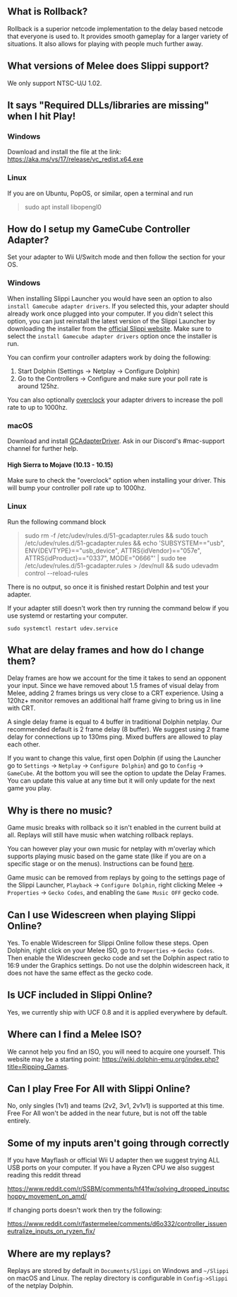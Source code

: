 ## What is Rollback?

Rollback is a superior netcode implementation to the delay based netcode that everyone is used to. It provides smooth gameplay for a larger variety of situations. It also allows for playing with people much further away.

## What versions of Melee does Slippi support?

We only support NTSC-U/J 1.02.

## It says "Required DLLs/libraries are missing" when I hit Play!

### Windows

Download and install the file at the link: <https://aka.ms/vs/17/release/vc_redist.x64.exe>

### Linux

If you are on Ubuntu, PopOS, or similar, open a terminal and run

> sudo apt install libopengl0

## How do I setup my GameCube Controller Adapter?

Set your adapter to Wii U/Switch mode and then follow the section for your OS.

### Windows

When installing Slippi Launcher you would have seen an option to also `install Gamecube adapter drivers`. If you selected this, your adapter should already work once plugged into your computer. If you didn't select this option, you can just reinstall the latest version of the Slippi Launcher by downloading the installer from the [official Slippi website](https://slippi.gg). Make sure to select the `install Gamecube adapter drivers` option once the installer is run.

You can confirm your controller adapters work by doing the following:

1. Start Dolphin (Settings -> Netplay -> Configure Dolphin)
2. Go to the Controllers -> Configure and make sure your poll rate is around 125hz.

You can also optionally [overclock](https://docs.google.com/document/d/1cQ3pbKZm_yUtcLK9ZIXyPzVbTJkvnfxKIyvuFMwzWe0/edit?usp=sharing) your adapter drivers to increase the poll rate to up to 1000hz.

### macOS

Download and install [GCAdapterDriver](https://secretkeys.io/gcadapterdriver/). Ask in our Discord's #mac-support channel for further help.

#### High Sierra to Mojave (10.13 - 10.15)

Make sure to check the "overclock" option when installing your driver. This will bump your controller poll rate up to 1000hz.

### Linux

Run the following command block

> sudo rm -f /etc/udev/rules.d/51-gcadapter.rules && sudo touch /etc/udev/rules.d/51-gcadapter.rules && echo 'SUBSYSTEM=="usb", ENV{DEVTYPE}=="usb_device", ATTRS{idVendor}=="057e", ATTRS{idProduct}=="0337", MODE="0666"' | sudo tee /etc/udev/rules.d/51-gcadapter.rules > /dev/null && sudo udevadm control --reload-rules

There is no output, so once it is finished restart Dolphin and test your adapter.

If your adapter still doesn't work then try running the command below if you use systemd or restarting your computer.

`sudo systemctl restart udev.service`

## What are delay frames and how do I change them?

Delay frames are how we account for the time it takes to send an opponent your input. Since we have removed about 1.5 frames of visual delay from Melee, adding 2 frames brings us very close to a CRT experience. Using a 120hz+ monitor removes an additional half frame giving to bring us in line with CRT.

A single delay frame is equal to 4 buffer in traditional Dolphin netplay. Our recommended default is 2 frame delay (8 buffer). We suggest using 2 frame delay for connections up to 130ms ping. Mixed buffers are allowed to play each other.

If you want to change this value, first open Dolphin (if using the Launcher go to `Settings` -> `Netplay` -> `Configure Dolphin`) and go to `Config` -> `GameCube`. At the bottom you will see the option to update the Delay Frames. You can update this value at any time but it will only update for the next game you play.

## Why is there no music?

Game music breaks with rollback so it isn't enabled in the current build at all. Replays will still have music when watching rollback replays.

You can however play your own music for netplay with m'overlay which supports playing music based on the game state (like if you are on a specific stage or on the menus).
Instructions can be found [here](https://github.com/bkacjios/m-overlay/wiki/Stage-music-for-Project-Slippi).

Game music can be removed from replays by going to the settings page of the Slippi Launcher, `Playback` -> `Configure Dolphin`, right clicking Melee -> `Properties` -> `Gecko Codes`, and enabling the `Game Music OFF` gecko code.
‎‎‏‏‎ ‎‏‏‎ ‎‏‏‎ ‎

## Can I use Widescreen when playing Slippi Online?

Yes. To enable Widescreen for Slippi Online follow these steps. Open Dolphin, right click on your Melee ISO, go to `Properties` -> `Gecko Codes`. Then enable the Widescreen gecko code and set the Dolphin aspect ratio to 16:9 under the Graphics settings. Do not use the dolphin widescreen hack, it does not have the same effect as the gecko code.

## Is UCF included in Slippi Online?

Yes, we currently ship with UCF 0.8 and it is applied everywhere by default.

## Where can I find a Melee ISO?

We cannot help you find an ISO, you will need to acquire one yourself. This website may be a starting point: <https://wiki.dolphin-emu.org/index.php?title=Ripping_Games>.

## Can I play Free For All with Slippi Online?

No, only singles (1v1) and teams (2v2, 3v1, 2v1v1) is supported at this time. Free For All won't be added in the near future, but is not off the table entirely.

## Some of my inputs aren't going through correctly

If you have Mayflash or official Wii U adapter then we suggest trying ALL USB ports on your computer. If you have a Ryzen CPU we also suggest reading this reddit thread

<https://www.reddit.com/r/SSBM/comments/hf41fw/solving_dropped_inputschoppy_movement_on_amd/>

If changing ports doesn't work then try the following:

<https://www.reddit.com/r/fastermelee/comments/d6o332/controller_issueneutralize_inputs_on_ryzen_fix/>

## Where are my replays?

Replays are stored by default in `Documents/Slippi` on Windows and `~/Slippi` on macOS and Linux. The replay directory is configurable in `Config->Slippi` of the netplay Dolphin.
